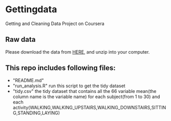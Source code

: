 Gettingdata
===========

Getting and Cleaning Data Project on Coursera
## Raw data
Please download the data from [HERE](https://d396qusza40orc.cloudfront.net/getdata%2Fprojectfiles%2FUCI%20HAR%20Dataset.zip), and unzip into your computer.

## This repo includes following files:
* "README.md"
* "run_analysis.R" run this script to get the tidy dataset
* "tidy.csv" the tidy dataset that contains all the 66 variable mean(the column name is the variable name) for each subject(from 1 to 30) and each activity(WALKING,WALKING_UPSTAIRS,WALKING_DOWNSTAIRS,SITTING,STANDING,LAYING) 